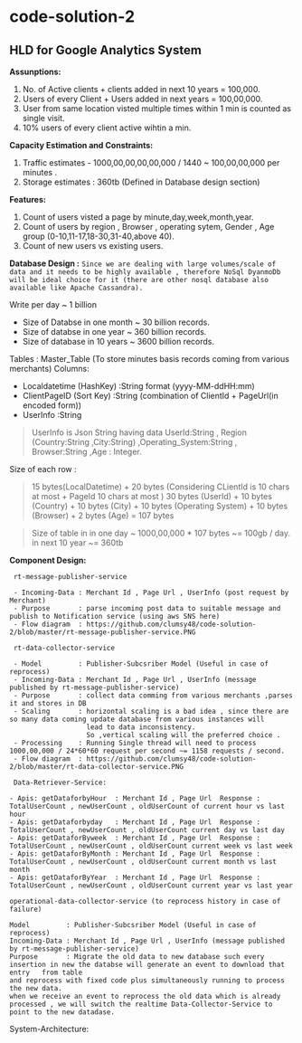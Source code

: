 # code-solution-2
## HLD for Google Analytics System

**Assunptions:**
1) No. of Active clients + clients added in next 10 years = 100,000.
2) Users of every Client + Users added in next years = 100,00,000.
3) User from same location visted multiple times within 1 min is counted as single visit.
4) 10% users of every client active wihtin a min.

**Capacity Estimation and Constraints:**
1) Traffic estimates - 1000,00,00,00,00,000 / 1440 ~ 100,00,00,000 per minutes .
2) Storage estimates : 360tb (Defined in Database design section)

**Features:**
1) Count of users visted a page by minute,day,week,month,year.
2) Count of users by region , Browser , operating sytem, Gender , Age group (0-10,11-17,18-30,31-40,above 40).
3) Count of new users vs existing users.

**Database Design :**
`Since we are dealing with large volumes/scale of data and it needs to be highly available , therefore NoSql DyanmoDb will be ideal
choice for it (there are other nosql database also available like Apache Cassandra).`

Write per day ~ 1 billion

- Size of Databse in one month ~ 30 billion records.
- Size of databse in one year ~ 360 billion records.
- Size of database in 10 years ~ 3600 billion records.

Tables :
Master_Table  (To store minutes basis records coming from various merchants) 
Columns: 
- Localdatetime (HashKey) :String  format (yyyy-MM-ddHH:mm)
- ClientPageID (Sort Key) :String (combination of ClientId + PageUrl(in encoded form))
- UserInfo :String

> UserInfo is Json String having data
> UserId:String , Region (Country:String ,City:String) ,Operating_System:String , Browser:String ,Age : Integer.

Size of each row :
> 15 bytes(LocalDatetime) + 20 bytes (Considering CLientId is 10 chars at most + PageId 10 chars at most ) 
> 30 bytes (UserId) + 10 bytes (Country) + 10 bytes (City) + 10 bytes (Operating System) + 10 bytes (Browser) + 2 bytes (Age) = 107 bytes

> Size of table in in one day ~ 1000,00,000 * 107 bytes ~= 100gb / day.
> in next 10 year ~= 360tb

**Component Design:**

     rt-message-publisher-service
     
     - Incoming-Data : Merchant Id , Page Url , UserInfo (post request by Merchant)
     - Purpose       : parse incoming post data to suitable message and publish to Notification service (using aws SNS here)
     - Flow diagram  : https://github.com/clumsy48/code-solution-2/blob/master/rt-message-publisher-service.PNG
     
     rt-data-collector-service
     
     - Model         : Publisher-Subcsriber Model (Useful in case of reprocess)
     - Incoming-Data : Merchant Id , Page Url , UserInfo (message published by rt-message-publisher-service)
     - Purpose       : collect data comming from various merchants ,parses it and stores in DB
     - Scaling       : horizontal scaling is a bad idea , since there are so many data coming update database from various instances will
                       lead to data inconsistency.
                       So ,vertical scaling will the preferred choice .
     - Processing    : Running Single thread will need to process  1000,00,000 / 24*60*60 request per second ~= 1158 requests / second.                 
     - Flow diagram  : https://github.com/clumsy48/code-solution-2/blob/master/rt-data-collector-service.PNG
     
     Data-Retriever-Service:
     
    - Apis: getDataforbyHour  : Merchant Id , Page Url  Response : TotalUserCount , newUserCount , oldUserCount of current hour vs last hour
    - Apis: getDataforbyday   : Merchant Id , Page Url  Response : TotalUserCount , newUserCount , oldUserCount current day vs last day
    - Apis: getDataforByweek  : Merchant Id , Page Url  Response : TotalUserCount , newUserCount , oldUserCount current week vs last week
    - Apis: getDataforByMonth : Merchant Id , Page Url  Response : TotalUserCount , newUserCount , oldUserCount current month vs last month
    - Apis: getDataforByYear  : Merchant Id , Page Url  Response : TotalUserCount , newUserCount , oldUserCount current year vs last year
    
    operational-data-collector-service (to reprocess history in case of failure)
    
    Model         : Publisher-Subcsriber Model (Useful in case of reprocess)
    Incoming-Data : Merchant Id , Page Url , UserInfo (message published by rt-message-publisher-service)
    Purpose       : Migrate the old data to new database such every insertion in new the databse will generate an event to download that entry   from table 
    and reprocess with fixed code plus simultaneously running to process the new data.
    when we receive an event to reprocess the old data which is already processed , we will switch the realtime Data-Collector-Service to 
    point to the new datadase.
   
System-Architecture:




